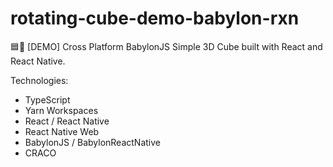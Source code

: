 # rotating-cube-demo-babylon-rxn
🟦🔄 [DEMO] Cross Platform BabylonJS Simple 3D Cube built with React and React Native.

Technologies:

- TypeScript
- Yarn Workspaces
- React / React Native
- React Native Web
- BabylonJS / BabylonReactNative
- CRACO
